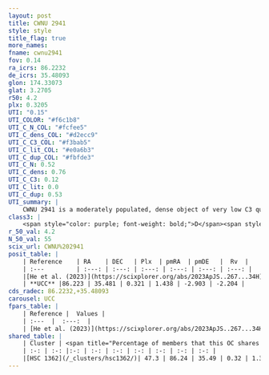 ```yaml
---
layout: post
title: CWNU 2941
style: style
title_flag: true
more_names: 
fname: cwnu2941
fov: 0.14
ra_icrs: 86.2232
de_icrs: 35.48093
glon: 174.33073
glat: 3.2705
r50: 4.2
plx: 0.3205
UTI: "0.15"
UTI_COLOR: "#f6c1b8"
UTI_C_N_COL: "#fcfee5"
UTI_C_dens_COL: "#d2ecc9"
UTI_C_C3_COL: "#f3bab5"
UTI_C_lit_COL: "#e0a6b3"
UTI_C_dup_COL: "#fbfde3"
UTI_C_N: 0.52
UTI_C_dens: 0.76
UTI_C_C3: 0.12
UTI_C_lit: 0.0
UTI_C_dup: 0.53
UTI_summary: |
    CWNU 2941 is a moderately populated, dense object of very low C3 quality. It was recently reported in the literature.<br><br>This is likely a unique object, which shares a moderate percentage of members with at least one previously reported entry.
class3: |
    <span style="color: purple; font-weight: bold;">D</span><span style="color: red; font-weight: bold;">C</span>
r_50_val: 4.2
N_50_val: 55
scix_url: CWNU%202941
posit_table: |
    | Reference    | RA    | DEC   | Plx  | pmRA  | pmDE   |  Rv  |
    | :---         | :---: | :---: | :---: | :---: | :---: | :---: |
    |[He et al. (2023)](https://scixplorer.org/abs/2023ApJS..267...34H) | 86.219 | 35.486 | 0.313 | 1.438 | -2.903 | -2.2 |
    | **UCC** |86.223 | 35.481 | 0.321 | 1.438 | -2.903 | -2.204 | 
cds_radec: 86.2232,+35.48093
carousel: UCC
fpars_table: |
    | Reference |  Values |
    | :---  |  :---:  |
    | [He et al. (2023)](https://scixplorer.org/abs/2023ApJS..267...34H) | `A0=2.65, m-M=12.25, logA=8.6` |
shared_table: |
    | Cluster | <span title="Percentage of members that this OC shares with the ones listed">%</span>   | RA   | DEC   | Plx   | pmRA  | pmDE  | Rv | UTI |
    | :-: | :-: |:-: | :-: | :-: | :-: | :-: | :-: | :-: |
    |[HSC 1362](/_clusters/hsc1362/)| 47.3 | 86.24 | 35.49 | 0.32 | 1.39 | -2.91 | -2.2 |0.32 |
---
```

